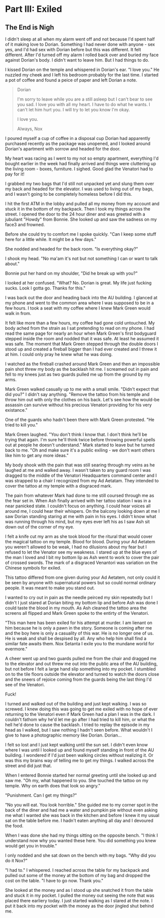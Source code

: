 # Part III: Exiled

## The End is Nigh

I didn't sleep at all when my alarm went off and not because I'd spent half of it making love to Dorian.  Something I had never done with anyone - sex yes, and I'd had sex with Dorian before but this was different.  It felt different.  After I'd turned off my alarm I rolled back over and buried my face against Dorian's body.  I didn't want to leave him.  But I had things to do.

I kissed Dorian on the temple and whispered in Dorian's ear.  "I love you."  He nuzzled my cheek and I left his bedroom probably for the last time.  I started a pot of coffee and found a peice of paper and left Dorian a note.

> Dorian
>
> I'm sorry to leave while you are a still asleep but I can't bear to see you sad.  I love you with all my heart.  I have to do what he wants.  I can't let him hurt you.  I will try to let you know I'm okay.
>
> I love you.
>
> Always, Nox

I poured myself a cup of coffee in a disposal cup Dorian had apparently purchased recently as the package was unopened, and I looked around Dorian's apartment with sorrow and headed for the door.  

My heart was racing as I went to my not so empty apartment, everything I'd bought earlier in the week had finally arrived and things were cluttering up the living room - boxes, furniture.  I sighed.  Good glad the Venatori had to pay for it!  

I grabbed my two bags that I'd still not unpacked yet and slung them over my back and headed for the elevator.  I was used to living out of my bags, and I wasn't going to be completely homeless before I did this.

I hit the first ATM in the lobby and pulled all my money from my account and stuck it in the bottom of my backpack.  Then I took my things across the street.  I opened the door to the 24 hour diner and was greeted with a jubuliant "Howdy" from Bonnie.  She looked up and saw the sadness on my face3 and frowned.  

Before she could try to comfort me I spoke quickly.  "Can I keep some stuff here for a little while.  It might be a few days."

She nodded and headed for the back room.  "Is everything okay?"

I shook my head.  "No ma'am it's not but not something I can or want to talk about."

Bonnie put her hand on my shoulder, "Did he break up with you?"

I looked at her confused.  "What?  No.  Dorian is great.  My life just fucking sucks.  Look I gotta go.  Thanks for this."

I was back out the door and heading back into the AU building.  I glanced at my phone and went to the common area where I was supposed to be in a few hours.  I took a seat with my coffee where I knew Mark Green would walk in from.  

It felt like more than a few hours, my coffee had gone cold untouched.  My body ached from the strain as I sat pretending to read on my phone.  I had read the same page for nearly an hour when Mark Green's first bodyguard stepped inside the room and nodded that it was safe.  At least he assumed it was safe.  The moment that Mark Green stepped through the double doors I stood up and created a fireball bigger than I had ever created and I threw it at him.  I could only pray he knew what he was doing.

I watched as the fireball crashed around Mark Green and then an impossible pain shot threw my body as the backlash hit me.  I screamed out in pain and fell to my knees just as two guards pulled me up from the ground by my arms.

Mark Green walked casually up to me with a small smile.  "Didn't expect that did you?"  I didn't say anything.  "Remove the tattoo from his temple and throw him out with only the clothes on his back.  Let's see how the would-be assassin can survive without his precious Venatori providing for his very existance."

One of the guards who hadn't been there with Mark Green protested.  "He tried to kill you."

Mark Green laughed.  "You don't think I know that.  I don't think he'll be trying that again.  I'm sure he'll think twice before throwing powerful spells out at people he doesn't understand."  Mark started to leave but he turned back to me.  "Oh and make sure it's a public exiling - we don't want others like him to get any more ideas."

My body shook with the pain that was still searing through my veins as he laughed at me and walked away.  I wasn't taken to any guard room I was dragged to the middle of the Venatori Headquarters command center and I was strapped to a chair I recognized from my Ad Aetatam.  They intended to cover the tattoo at my temple with a disgraced mark.  

The pain from whatever Mark had done to me still coursed through me as the fear set in.  When Ash finally arrived with her tattoo station I was in a near panicked state.  I couldn't focus on anything.  I could hear voices all around me, I could hear their whispers.  On the balcony looking down at me I saw Dorian standing staring at me with pain in his eyes.  I didn't know what was running through his mind, but my eyes ever left his as I saw Ash sit down out of the corner of my eye.  

I felt a knife cut my arm as she took blood for the ritural that would cover the magical tattoo on my temple.  Blood for blood.  During your Ad Aetatem you weren't allowed to be weak, I had no dilusions about my fear but I refused to let the Venator see my weakness.  I stared up at the blue eyes of the man I loved and I bit my bottom lip as Ash went to work to cover the pair of crossed swords.  The mark of a disgraced Venantori was variation on the Chinese symbols for exiled.

This tattoo differed from one given during your Ad Aetatem, not only could it be seen by anyone with supernatural powers but so could normal ordinary people.  It was meant to make you stand out.

I wanted to cry out in pain as the needle peirced my skin repeatedly but I didn't I just stared at Dorian biting my bottom lip and before Ash was done I could taste the blood in my mouth.  As Ash cleaned the tattoo area the screens all flipped and Mark Green spoke to the entirty of the Venatori.

"This man here has been exiled for his attempt at murder.  I am lienant on him because he is only a pawn in the story.  Someone is coming after me and the boy here is only a casuality of this war.  He is no longer one of us.  He is weak and shall be despised by all.  Any who help him shall find a similar fate awaits them.  Nox Setanta I exile you to the mundane world for evermore."

A cheer went up and two guards pulled me from the chair and dragged me to the elevator and out threw me out into the public area of the AU building, but not before I felt a large hand slip something into my pocket.  I stumbled on to the tile floors outside the elevator and turned to watch the doors close and the sneers of rejoice coming from the guards being the last thing I'd see of the Venatori.

Fuck!

I turned and walked out of the building and just kept walking.  I was so screwed.  I knew doing this was going to get me exiled with no hope of ever returning to the Venatori even if Mark Green had a plan I was in the dark.  I couldn't fathom why he'd let me go after I had tried to kill him, or what the hell he'd done to cause the backlash.  I tried to replay the episode in my head as I walked, but I saw nothing I hadn't seen before.  What wouldn't I give to have a photographic memory like Dorian.  Dorian...

I felt so lost and I just kept walking until the sun set.  I didn't even know where I was until I looked up and found myself standing in front of the AU building.  I wondered if I'd just been walking circles without realizing it.  Or was this my brains way of telling me to get my things.  I walked across the street and did just that.

When I entered Bonnie started her normal greeting until she looked up and saw me.  "Oh my, what happened to you.  She touched the tattoo on my temple.  Why on earth does that look so angry."

"Punishment.  Can I get my things?"

"No you will eat.  You look horrible."  She guided me to my corner spot in the back of the diner and had me a water and pumpkin pie without even asking me what I wanted she was back in the kitchen and before I knew it my usual sat on the table before me.  I hadn't eaten anything all day and I devoured the food.

When I was done she had my things sitting on the opposite bench.  "I think I understand now why you wanted these here.  You did something you knew would get you in trouble."

I only nodded and she sat down on the bench with my bags.  "Why did you do it Nox?"

"I had to."  I whispered.  I reached across the table for my backpack and pulled out some of the money at the bottom of my bag and dropped the cost on the table.  "I have to go now.  Thank you."

She looked at the money and as I stood up she snatched it from the table and stuck it in my pocket.  I pulled the money out seeing the note that was placed there earliery today.  I just started walking as I stared at the note.  I put it back into my pocket with the money as the door jingled shut behind me.